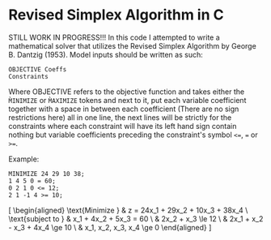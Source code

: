 # Revised Simplex Algorithm in C
STILL WORK IN PROGRESS!!!
In this code I attempted to write a mathematical solver that utilizes the Revised Simplex Algorithm by George B. Dantzig (1953). Model inputs should be written as such:

```
OBJECTIVE Coeffs
Constraints
```
Where OBJECTIVE refers to the objective function and takes either the `M̀INIMIZE` or `M̀AXIMIZE` tokens and next to it, put each variable coefficient together with a space in between each coefficient (There are no sign restrictions here) all in one line, the next lines will be strictly for the constraints where each constraint will have its left hand sign contain nothing but variable coefficients preceding the constraint's symbol `<=`, `=` or `>=`.

Example: 

```
MINIMIZE 24 29 10 38;
1 4 5 0 = 60;
0 2 1 0 <= 12;
2 1 -1 4 >= 10;
```
\[
\begin{aligned}
\text{Minimize } & z = 24x_1 + 29x_2 + 10x_3 + 38x_4 \\
\text{subject to } 
& x_1 + 4x_2 + 5x_3 = 60 \\
& 2x_2 + x_3 \le 12 \\
& 2x_1 + x_2 - x_3 + 4x_4 \ge 10 \\
& x_1, x_2, x_3, x_4 \ge 0
\end{aligned}
\]



